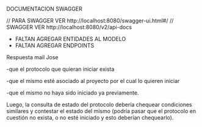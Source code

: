 DOCUMENTACION SWAGGER

// PARA SWAGGER VER http://localhost:8080/swagger-ui.html#/
// SWAGGER VER http://localhost:8080/v2/api-docs

* FALTAN AGREGAR ENTIDADES AL MODELO
* FALTAN AGREGAR ENDPOINTS 


Respuesta mail Jose

-que el protocolo que quieran iniciar exista

-que el mismo esté asociado al proyecto por el cual lo quieren iniciar

-que el mismo no haya sido iniciado ya previamente.

Luego, la consulta de estado del protocolo debería chequear condiciones similares y contestar el estado del mismo (podría pasar que el protocolo en cuestión no exista, o no esté iniciado y esto deberían chequearlo).

